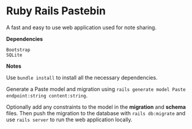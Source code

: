 # Ruby Rails Pastebin
A fast and easy to use web application used for note sharing.

**Dependencies**
```
Bootstrap
SQLite
```

**Notes**

Use ```bundle install``` to install all the necessary dependencies.

Generate a Paste model and migration using ```rails generate model Paste endpoint:string content:string```.

Optionally add any constraints to the model in the **migration** and **schema** files. Then push the migration to the database with ```rails db:migrate``` and use ```rails server``` to run the web application locally.
